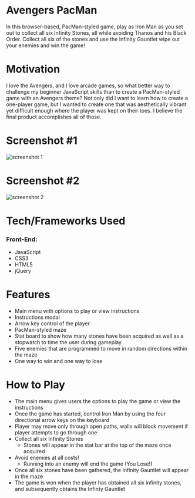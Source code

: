# Avengers PacMan
In this browser-based, PacMan-styled game, play as Iron Man as you set out to collect all six Infinity Stones, all while avoiding Thanos and his Black Order. Collect all six of the stones and use the Infinity Gauntlet wipe out your enemies and win the game!

# Motivation
I love the Avengers, and I love arcade games, so what better way to challenge my beginner JavaScript skills than to create a PacMan-styled game with an Avengers theme? Not only did I want to learn how to create a one-player game, but I wanted to create one that was aesthetically vibrant yet difficult enough where the player was kept on their toes. I believe the final product accomplishes all of those.

# Screenshot #1
![screenshot 1](./avengers-menu.png)

# Screenshot #2
![screenshot 2](./avengers-gameplay.png)

# Tech/Frameworks Used
### Front-End:
* JavaScript
* CSS3
* HTML5
* jQuery

# Features
* Main menu with options to play or view instructions
* Instructions modal
* Arrow key control of the player
* PacMan-styled maze
* Stat board to show how many stones have been acquired as well as a stopwatch to time the user during gameplay
* Five enemies that are programmed to move in random directions within the maze
* One way to win and one way to lose

# How to Play
* The main menu gives users the options to play the game or view the instructions
* Once the game has started, control Iron Man by using the four directional arrow keys on the keyboard
* Player may move only through open paths, walls will block movement if player attempts to go through one
* Collect all six Infinity Stones
    * Stones will appear in the stat bar at the top of the maze once acquired
* Avoid enemies at all costs!
    * Running into an enemy will end the game (You Lose!)
* Once all six stones have been gathered, the Infinity Gauntlet will appear in the maze
* The game is won when the player has obtained all six infinity stones, and subsequently obtains the Infinty Gauntlet

